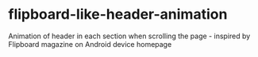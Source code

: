 # flipboard-like-header-animation
Animation of header in each section when scrolling the page - inspired by Flipboard magazine on Android device homepage

